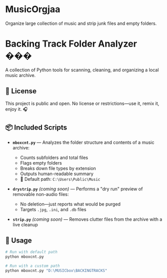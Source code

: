 # MusicOrgjaa
Organize large collection of music and strip junk files and empty folders.
# Backing Track Folder Analyzer ���

A collection of Python tools for scanning, cleaning, and organizing a local music archive. 
## 📄 License
This project is public and open. No license or restrictions—use it, remix it, enjoy it. 🎧

## 📦 Included Scripts

- **`mboxcnt.py`** — Analyzes the folder structure and contents of a music archive:
  - Counts subfolders and total files
  - Flags empty folders
  - Breaks down file types by extension
  - Outputs human-readable summary
  - 🔹 Default path: `C:\Users\Public\Music`

- **`drystrip.py`** *(coming soon)* — Performs a "dry run" preview of removable non-audio files:
  - No deletion—just reports what would be purged
  - Targets `.jpg`, `.ini`, and `.db` files

- **`strip.py`** *(coming soon)* — Removes clutter files from the archive with a live cleanup

## 🧪 Usage

```bash
# Run with default path
python mboxcnt.py

# Run with a custom path
python mboxcnt.py "D:\MUSICbox\BACKINGTRACKS"
